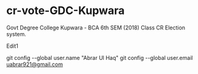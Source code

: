 # cr-vote-GDC-Kupwara
Govt Degree College Kupwara - BCA 6th SEM (2018) Class CR Election system.


Edit1

git config --global user.name "Abrar Ul Haq"
git config --global user.email uabrar921@gmail.com